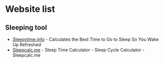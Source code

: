 <h1>Website list</h1>
<h2>Sleeping tool</h2>
<ul>
<li><a href="https://sleepytime.info">Sleepytime.info</a> - Calculates the Best Time to Go to Sleep So You Wake Up Refreshed</li>
<li><a href="https://sleepcalc.me">Sleepcalc.me</a> - Sleep Time Calculator - Sleep Cycle Calculator - Sleepcalc.me</li>
</ul>
